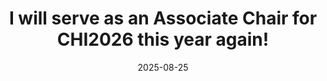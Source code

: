 ---
title: >-
    I will serve as an Associate Chair for CHI2026 this year again!
date: 2025-08-25
---